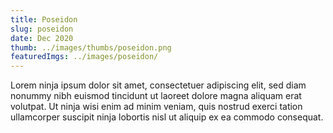 ```yaml
---
title: Poseidon
slug: poseidon
date: Dec 2020
thumb: ../images/thumbs/poseidon.png
featuredImgs: ../images/poseidon/
---
```


Lorem ninja ipsum dolor sit amet, consectetuer adipiscing elit, sed diam nonummy nibh euismod tincidunt ut laoreet dolore magna aliquam erat volutpat. Ut ninja wisi enim ad minim veniam, quis nostrud exerci tation ullamcorper suscipit ninja lobortis nisl ut aliquip ex ea commodo consequat.